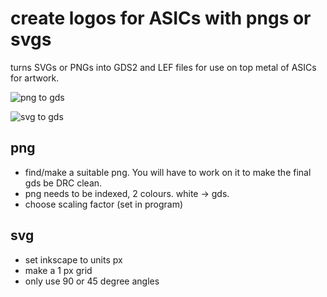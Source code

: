 # create logos for ASICs with pngs or svgs

turns SVGs or PNGs into GDS2 and LEF files for use on top metal of ASICs for artwork.

![png to gds](docs/png_to_gds.png)

![svg to gds](docs/svg_to_gds.png)

## png

* find/make a suitable png. You will have to work on it to make the final gds be DRC clean.
* png needs to be indexed, 2 colours. white -> gds.
* choose scaling factor (set in program)

## svg

* set inkscape to units px
* make a 1 px grid
* only use 90 or 45 degree angles
